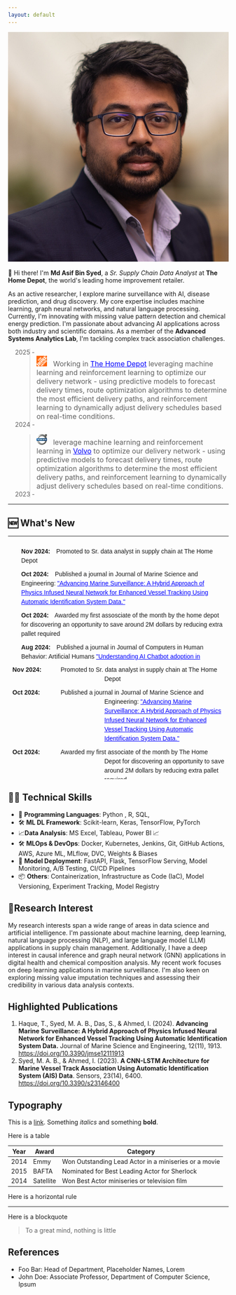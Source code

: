 ```yaml
---
layout: default
---
```


<img class="profile-picture" src="asif_headshot.webp" >

👋 Hi there! I'm **Md Asif Bin Syed**, a *Sr. Supply Chain Data Analyst* at **The Home Depot**, the world's leading home improvement retailer. 

As an active researcher, I explore marine surveillance with AI, disease prediction, and drug discovery. My core expertise includes machine learning, graph neural networks, and natural language processing. Currently, I'm innovating with missing value pattern detection and chemical energy prediction. I'm passionate about advancing AI applications across both industry and scientific domains. As a member of the **Advanced Systems Analytics Lab**, I'm tackling complex track association challenges.


<blockquote style="margin-left: 3.5em;">
    <div style="display: flex; align-items: left; margin-left: -3.5em;">2025 - </div>
    <img src="the-home-depot.png" alt="Employer 1" style="width: 24px; height: 24px; margin-right: 10px;">
  <font size="3"> Working in <a href="https://www.homedepot.com" style="color: blue;">The Home Depot</a> leveraging machine learning and reinforcement learning to optimize our delivery network - using predictive models to forecast delivery times, route optimization algorithms to determine the most efficient delivery paths, and reinforcement learning to dynamically adjust delivery schedules based on real-time conditions.</font>
 <div style="display: flex; align-items: left; margin-left: -3.5em;">2024 - </div>
</blockquote>

<blockquote style="margin-left: 3.5em;">
    <img src="volvo.svg" alt="Employer 1" style="width: 24px; height: 24px; margin-right: 10px;">
  <font size="3">leverage machine learning and reinforcement learning in <a href="https://www.homedepot.com" style="color: blue;">Volvo</a>  to optimize our delivery network - using predictive models to forecast delivery times, route optimization algorithms to determine the most efficient delivery paths, and reinforcement learning to dynamically adjust delivery schedules based on real-time conditions.</font>
 <div style="display: flex; align-items: left; margin-left: -3.5em;">2023 - </div>
</blockquote>

<hr>
<h2>🆕 What's New</h2>
<hr>
<div style="max-height: 250px; overflow-y: auto; padding: 10px; font-family: Arial, sans-serif; line-height: 1.5;">
    <ul style="padding-left: 20px; margin: 0;">
        <li style="list-style-type: none; margin-bottom: 10px;">
            <span style="font-weight: bold; margin-right: 10px;">Nov 2024:</span>
            <span>Promoted to  Sr. data analyst in supply chain at The Home Depot</span>
        </li>
        <li style="list-style-type: none; margin-bottom: 10px;">
            <span style="font-weight: bold; margin-right: 10px;">Oct 2024:</span>
            <span>Published a journal in Journal of Marine Science and Engineering: <a href="https://www.mdpi.com/2077-1312/12/11/1913" style="color: blue;">"Advancing Marine Surveillance: A Hybrid Approach of Physics Infused Neural Network for Enhanced Vessel Tracking Using Automatic Identification System Data."</a></span>
        </li>
        <li style="list-style-type: none; margin-bottom: 10px;">
            <span style="font-weight: bold; margin-right: 10px;">Oct 2024:</span>
            <span>Awarded my first assosciate of the month by the home depot for discovering an opportunity to save around 2M dollars by reducing extra pallet required </span>
        </li>
        <li style="list-style-type: none; margin-bottom: 10px;">
            <span style="font-weight: bold; margin-right: 10px;">Aug 2024:</span>
            <span>Published a journal in Journal of Computers in Human Behavior: Artificial Humans <a href="https://www.sciencedirect.com/science/article/pii/S2949882124000586" style="color: blue;">"Understanding AI Chatbot adoption in education: PLS-SEM analysis of user behavior factors."</a></span>
        </li>
        <li style="list-style-type: none; margin-bottom: 10px;">
            <span style="font-weight: bold; margin-right: 10px;">Jan 2024:</span>
            <span>Started my full time position as a data Analyst in supply chain at The Home Depot</span>
        </li>
        <li style="list-style-type: none; margin-bottom: 10px;">
            <span style="font-weight: bold; margin-right: 10px;">Dec 2023:</span>
            <span>Presented a paper on <a href="https://ieeexplore.ieee.org/abstract/document/10465079" style="color: blue;">"Investigation of Polycystic Ovary Syndrome (PCOS) Diagnosis Using Machine Learning Approaches"</a> and <a href="https://ieeexplore.ieee.org/abstract/document/10441152" style="color: blue;">"A Deep Learning Approach for Satellite and Debris Detection: YOLO in Action"</a> at the 2023 5th International Conference on Sustainable Technologies for Industry 5.0 (STI).</span>
        </li>
        <li style="list-style-type: none; margin-bottom: 10px;">
            <span style="font-weight: bold; margin-right: 10px;">Dec 2023:</span>
            <span>Presented a paper on <a href="https://ieeexplore.ieee.org/abstract/document/10441258" style="color: blue;">"Pediatric Bone Age Prediction Using Deep Learning"</a> and <a href="https://ieeexplore.ieee.org/abstract/document/10464397" style="color: blue;">"Federated Learning in Manufacturing: A Systematic Review and Pathway to Industry 5.0"</a> at the 2023 26th International Conference on Computer and Information Technology (ICCIT).</span>
        </li>
        <li style="list-style-type: none; margin-bottom: 10px;">
            <span style="font-weight: bold; margin-right: 10px;">Dec 2023:</span>
            <span>Completed my Masters in Industrial Engineering and submitted my theisis on  <a href="https://researchrepository.wvu.edu/cgi/viewcontent.cgi?article=12915&context=etd" style="color: blue;">"Spatio-Temporal Deep Learning Approaches for Addressing Track Association Problem using Automatic Identification System (AIS) Data"</a></span>
        </li>
        <li style="list-style-type: none; margin-bottom: 10px;">
            <span style="font-weight: bold; margin-right: 10px;">July 2023:</span>
            <span>Awarded "Idea of the Month" at Volvo Truck for implementing Power Automate and AI to extract invoice data, saving $200k.</span>
        </li>
        <li style="list-style-type: none; margin-bottom: 10px;">
            <span style="font-weight: bold; margin-right: 10px;">July 2023:</span>
            <span>Published a journal in MDPI Sensors: <a href="https://www.mdpi.com/1424-8220/23/14/6400" style="color: blue;">"A CNN-LSTM Architecture for Marine Vessel Track Association Using AIS Data."</a></span>
        </li>
        <li style="list-style-type: none; margin-bottom: 10px;">
            <span style="font-weight: bold; margin-right: 10px;">May 2023:</span>
            <span>Finalist in the QCRE Data Challenge for <a href="https://arxiv.org/pdf/2309.13402.pdf" style="color: blue;">"ML Algorithm Synthesizing Domain Knowledge for Fungal Spore Concentration Prediction."</a></span>
        </li>
        <li style="list-style-type: none; margin-bottom: 10px;">
            <span style="font-weight: bold; margin-right: 10px;">April 2023:</span>
            <span>Submitted a paper to the IISE conference on <a href="https://arxiv.org/abs/2304.01491" style="color: blue;">"Multi-Model LSTM Architecture for Track Association Using AIS Data."</a></span>
        </li>
        <li style="list-style-type: none; margin-bottom: 10px;">
            <span style="font-weight: bold; margin-right: 10px;">October 2022:</span>
            <span>Chaired a session at the INFORMS Annual Meeting on <a href="https://meetings.informs.org/wordpress/indianapolis2022/" style="color: blue;">Advanced Machine Learning.</a></span>
        </li>
    </ul>
</div>

<div style="max-height: 250px; overflow-y: auto; padding: 10px; font-family: Arial, sans-serif; line-height: 1.5;">
    <ul style="padding: 0; margin: 0; list-style: none;">
        <li style="display: flex; margin-bottom: 10px;">
            <div style="flex: 0 0 100px; font-weight: bold; margin-right: 10px;">Nov 2024:</div>
            <div style="flex: 1; text-indent: -100px; padding-left: 100px;">
                Promoted to Sr. data analyst in supply chain at The Home Depot
            </div>
        </li>
        <li style="display: flex; margin-bottom: 10px;">
            <div style="flex: 0 0 100px; font-weight: bold; margin-right: 10px;">Oct 2024:</div>
            <div style="flex: 1; text-indent: -100px; padding-left: 100px;">
                Published a journal in Journal of Marine Science and Engineering: 
                <a href="https://www.mdpi.com/2077-1312/12/11/1913" style="color: blue;">"Advancing Marine Surveillance: A Hybrid Approach of Physics Infused Neural Network for Enhanced Vessel Tracking Using Automatic Identification System Data."</a>
            </div>
        </li>
        <li style="display: flex; margin-bottom: 10px;">
            <div style="flex: 0 0 100px; font-weight: bold; margin-right: 10px;">Oct 2024:</div>
            <div style="flex: 1; text-indent: -100px; padding-left: 100px;">
                Awarded my first associate of the month by The Home Depot for discovering an opportunity to save around 2M dollars by reducing extra pallet required
            </div>
        </li>
        <li style="display: flex; margin-bottom: 10px;">
            <div style="flex: 0 0 100px; font-weight: bold; margin-right: 10px;">Aug 2024:</div>
            <div style="flex: 1; text-indent: -100px; padding-left: 100px;">
                Published a journal in Journal of Computers in Human Behavior: Artificial Humans 
                <a href="https://www.sciencedirect.com/science/article/pii/S2949882124000586" style="color: blue;">"Understanding AI Chatbot adoption in education: PLS-SEM analysis of user behavior factors."</a>
            </div>
        </li>
        <li style="display: flex; margin-bottom: 10px;">
            <div style="flex: 0 0 100px; font-weight: bold; margin-right: 10px;">Jan 2024:</div>
            <div style="flex: 1; text-indent: -100px; padding-left: 100px;">
                Started my full time position as a data Analyst in supply chain at The Home Depot
            </div>
        </li>
        <li style="display: flex; margin-bottom: 10px;">
            <div style="flex: 0 0 100px; font-weight: bold; margin-right: 10px;">Dec 2023:</div>
            <div style="flex: 1; text-indent: -100px; padding-left: 100px;">
                Presented a paper on 
                <a href="https://ieeexplore.ieee.org/abstract/document/10465079" style="color: blue;">"Investigation of Polycystic Ovary Syndrome (PCOS) Diagnosis Using Machine Learning Approaches"</a> 
                and <a href="https://ieeexplore.ieee.org/abstract/document/10441152" style="color: blue;">"A Deep Learning Approach for Satellite and Debris Detection: YOLO in Action"</a> 
                at the 2023 5th International Conference on Sustainable Technologies for Industry 5.0 (STI).
            </div>
        </li>
        <li style="display: flex; margin-bottom: 10px;">
            <div style="flex: 0 0 100px; font-weight: bold; margin-right: 10px;">Dec 2023:</div>
            <div style="flex: 1; text-indent: -100px; padding-left: 100px;">
                Presented a paper on 
                <a href="https://ieeexplore.ieee.org/abstract/document/10441258" style="color: blue;">"Pediatric Bone Age Prediction Using Deep Learning"</a> 
                and <a href="https://ieeexplore.ieee.org/abstract/document/10464397" style="color: blue;">"Federated Learning in Manufacturing: A Systematic Review and Pathway to Industry 5.0"</a> 
                at the 2023 26th International Conference on Computer and Information Technology (ICCIT).
            </div>
        </li>
        <li style="display: flex; margin-bottom: 10px;">
            <div style="flex: 0 0 100px; font-weight: bold; margin-right: 10px;">Dec 2023:</div>
            <div style="flex: 1; text-indent: -100px; padding-left: 100px;">
                Completed my Masters in Industrial Engineering and submitted my thesis on  
                <a href="https://researchrepository.wvu.edu/cgi/viewcontent.cgi?article=12915&context=etd" style="color: blue;">"Spatio-Temporal Deep Learning Approaches for Addressing Track Association Problem using Automatic Identification System (AIS) Data"</a>
            </div>
        </li>
        <li style="display: flex; margin-bottom: 10px;">
            <div style="flex: 0 0 100px; font-weight: bold; margin-right: 10px;">July 2023:</div>
            <div style="flex: 1; text-indent: -100px; padding-left: 100px;">
                Awarded "Idea of the Month" at Volvo Truck for implementing Power Automate and AI to extract invoice data, saving $200k.
            </div>
        </li>
        <li style="display: flex; margin-bottom: 10px;">
            <div style="flex: 0 0 100px; font-weight: bold; margin-right: 10px;">July 2023:</div>
            <div style="flex: 1; text-indent: -100px; padding-left: 100px;">
                Published a journal in MDPI Sensors: 
                <a href="https://www.mdpi.com/1424-8220/23/14/6400" style="color: blue;">"A CNN-LSTM Architecture for Marine Vessel Track Association Using AIS Data."</a>
            </div>
        </li>
        <li style="display: flex; margin-bottom: 10px;">
            <div style="flex: 0 0 100px; font-weight: bold; margin-right: 10px;">May 2023:</div>
            <div style="flex: 1; text-indent: -100px; padding-left: 100px;">
                Finalist in the QCRE Data Challenge for 
                <a href="https://arxiv.org/pdf/2309.13402.pdf" style="color: blue;">"ML Algorithm Synthesizing Domain Knowledge for Fungal Spore Concentration Prediction."</a>
            </div>
        </li>
        <li style="display: flex; margin-bottom: 10px;">
            <div style="flex: 0 0 100px; font-weight: bold; margin-right: 10px;">April 2023:</div>
            <div style="flex: 1; text-indent: -100px; padding-left: 100px;">
                Submitted a paper to the IISE conference on 
                <a href="https://arxiv.org/abs/2304.01491" style="color: blue;">"Multi-Model LSTM Architecture for Track Association Using AIS Data."</a>
            </div>
        </li>
        <li style="display: flex; margin-bottom: 10px;">
            <div style="flex: 0 0 100px; font-weight: bold; margin-right: 10px;">October 2022:</div>
            <div style="flex: 1; text-indent: -100px; padding-left: 100px;">
                Chaired a session at the INFORMS Annual Meeting on 
                <a href="https://meetings.informs.org/wordpress/indianapolis2022/" style="color: blue;">Advanced Machine Learning.</a>
            </div>
        </li>
    </ul>
</div>

## 🧑‍💻 Technical Skills

- 🐍 **Programming Languages**: Python , R, SQL,
- 🛠️ **ML DL Framework**: Scikit-learn, Keras, TensorFlow,  PyTorch 
- 📈**Data Analysis**: MS Excel,  Tableau, Power BI 📈
- 🛠️ **MLOps & DevOps**: Docker, Kubernetes, Jenkins, Git, GitHub Actions, AWS, Azure ML, MLflow, DVC, Weights & Biases
- 🚀 **Model Deployment**: FastAPI, Flask, TensorFlow Serving, Model Monitoring, A/B Testing, CI/CD Pipelines
- 📦 **Others**: Containerization, Infrastructure as Code (IaC), Model Versioning, Experiment Tracking, Model Registry


## 🔬Research Interest

My research interests span a wide range of areas in data science and artificial intelligence. I'm passionate about machine learning, deep learning, natural language processing (NLP), and large language model (LLM) applications in supply chain management. Additionally, I have a deep interest in causal inference and graph neural network (GNN) applications in digital health and chemical composition analysis. My recent work focuses on deep learning applications in marine surveillance. I'm also keen on exploring missing value imputation techniques and assessing their credibility in various data analysis contexts.


## Highlighted Publications

1. Haque, T., Syed, M. A. B., Das, S., & Ahmed, I. (2024). **Advancing Marine Surveillance: A Hybrid Approach of Physics Infused Neural Network for Enhanced Vessel Tracking Using Automatic Identification System Data.** Journal of Marine Science and Engineering, 12(11), 1913. https://doi.org/10.3390/jmse12111913
2. Syed, M. A. B., & Ahmed, I. (2023). **A CNN-LSTM Architecture for Marine Vessel Track Association Using Automatic Identification System (AIS) Data**. Sensors, 23(14), 6400. https://doi.org/10.3390/s23146400

## Typography

This is a [link](http://google.com). Something *italics* and something **bold**.

Here is a table

Year | Award | Category
-----|-------|--------
2014 | Emmy  | Won Outstanding Lead Actor in a miniseries or a movie
2015 | BAFTA | Nominated for Best Leading Actor for Sherlock
2014 | Satellite | Won Best Actor miniseries or television film

Here is a horizontal rule

---

Here is a blockquote

> To a great mind, nothing is little

## References

* Foo Bar: Head of Department, Placeholder Names, Lorem
* John Doe: Associate Professor, Department of Computer Science, Ipsum


